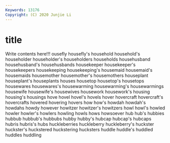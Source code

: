 ```yaml
---
Keywords: 13176
Copyright: (C) 2020 Junjie Li
---
```


# title

Write contents here!!!
ousefly 
housefly's
household 
household's 
householder 
householder's 
householders 
households 
househusband 
househusband's 
househusbands 
housekeeper
housekeeper's 
housekeepers 
housekeeping 
housekeeping's 
housemaid 
housemaid's 
housemaids 
housemother 
housemother's 
housemothers
houseplant 
houseplant's 
houseplants 
houses 
housetop 
housetop's 
housetops 
housewares 
housewares's 
housewarming
housewarming's 
housewarmings 
housewife 
housewife's 
housewives 
housework 
housework's 
housing 
housing's 
housings
hove 
hovel 
hovel's 
hovels 
hover 
hovercraft 
hovercraft's 
hovercrafts 
hovered 
hovering
hovers 
how 
how's 
howdah 
howdah's 
howdahs 
howdy 
however 
howitzer 
howitzer's
howitzers 
howl 
howl's 
howled 
howler 
howler's 
howlers 
howling 
howls 
hows
howsoever 
hub 
hub's 
hubbies 
hubbub 
hubbub's 
hubbubs 
hubby 
hubby's 
hubcap
hubcap's 
hubcaps 
hubris 
hubris's 
hubs 
huckleberries 
huckleberry 
huckleberry's 
huckster 
huckster's
huckstered 
huckstering 
hucksters 
huddle 
huddle's 
huddled 
huddles 
huddling 
